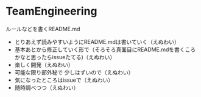 # TeamEngineering
ルールなどを書くREADME.md


* とりあえず読みやすいようにREADME.mdは書いていく（えぬわい）
* 基本あとから修正していく形で（そろそろ真面目にREADME.mdを書くころかなと思ったらissueたてる)（えぬわい）
* 楽しく開発（えぬわい）
* 可能な限り部外秘で 少しはずいので（えぬわい）
* 気になったところはissueで（えぬわい）
* 随時調べつつ（えぬわい）
